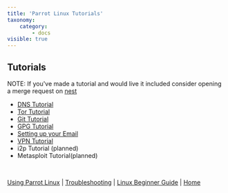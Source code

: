```yaml
---
title: 'Parrot Linux Tutorials'
taxonomy:
    category:
        - docs
visible: true
---
```


## Tutorials

NOTE: If you've made a tutorial and would live it included consider opening a merge request on [nest](https://nest.parrotsec.org/parrot-organization/documentation/)
- [DNS Tutorial](dns.md)
- [Tor Tutorial](tor.md)
- [Git Tutorial](git.md)
- [GPG Tutorial](gpg.md)
- [Setting up your Email](email.md)
- [VPN Tutorial](vpns.md)
- i2p Tutorial (planned)
- Metasploit Tutorial(planned)


&nbsp;

[Using Parrot Linux](https://www.parrotsec.org/docs/info/start/) | [Troubleshooting](https://www.parrotsec.org/docs/trbl/start/) | [Linux Beginner Guide](https://www.parrotsec.org/docs/library/lbg-basics/) | [Home](https://www.parrotsec.org/docs/)